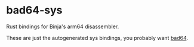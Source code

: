# bad64-sys

Rust bindings for Binja's arm64 disassembler.

These are just the autogenerated sys bindings, you probably want
[bad64](http://github.com/yrp604/bad64).
